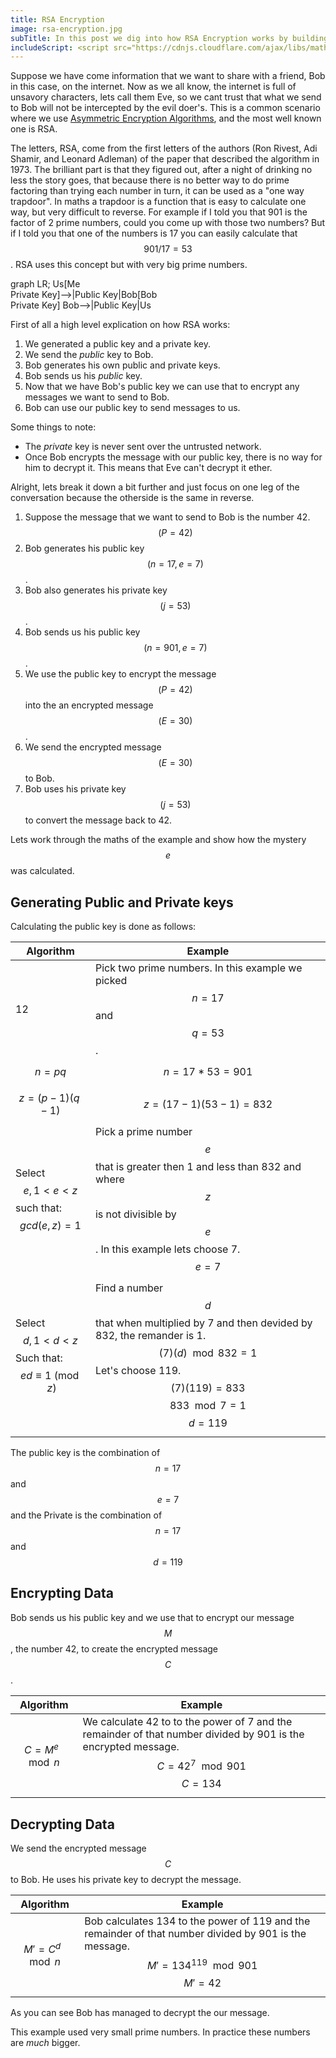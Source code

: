 ```yaml
---
title: RSA Encryption
image: rsa-encryption.jpg
subTitle: In this post we dig into how RSA Encryption works by building it up from first principals.
includeScript: <script src="https://cdnjs.cloudflare.com/ajax/libs/mathjax/2.7.5/MathJax.js?config=TeX-MML-AM_CHTML" async></script><script src="https://unpkg.com/mermaid@7.1.0/dist/mermaid.min.js" async></script>
---
```

Suppose we have come information that we want to share with a friend, Bob in this case, on the internet. Now as we all know, the internet is full of unsavory characters, lets call them Eve, so we cant trust that what we send to Bob will not be intercepted by the evil doer's. This is a common scenario where we use [Asymmetric Encryption Algorithms](terms#asymetric), and the most well known one is RSA.

The letters, RSA, come from the first letters of the authors (Ron Rivest, Adi Shamir, and Leonard Adleman) of the paper that described the algorithm in 1973. The brilliant part is that they figured out, after a night of drinking no less the story goes, that because there is no better way to do prime factoring than trying each number in turn, it can be used as a "one way trapdoor". In maths a trapdoor is a function that is easy to calculate one way, but very difficult to reverse. For example if I told you that 901 is the factor of 2 prime numbers, could you come up with those two numbers? But if I told you that one of the numbers is 17 you can easily calculate that $$ 901 / 17 = 53 $$ . RSA uses this concept but with very big prime numbers.

<div class="img-thumbnail float-right ml-3 text-center" style="width: 350px">
    <div class="mermaid">
    graph LR;
        Us[Me<br/>Private Key]-->|Public Key|Bob[Bob<br/>Private Key]
        Bob-->|Public Key|Us
    </div>
</div>

First of all a high level explication on how RSA works:
1. We generated a public key and a private key.
2. We send the _public_ key to Bob.
2. Bob generates his own public and private keys.
2. Bob sends us his _public_ key.
2. Now that we have Bob's public key we can use that to encrypt any messages we want to send to Bob.
2. Bob can use our public key to send messages to us.

Some things to note:
* The _private_ key is never sent over the untrusted network.
* Once Bob encrypts the message with our public key, there is no way for him to decrypt it. This means that Eve can't decrypt it ether.

Alright, lets break it down a bit further and just focus on one leg of the conversation because the otherside is the same in reverse.
1. Suppose the message that we want to send to Bob is the number 42. $$ (P = 42) $$ 
2. Bob generates his public key $$ (n = 17, e = 7) $$ .
2. Bob also generates his private key $$ (j = 53) $$ .
2. Bob sends us his public key $$ (n = 901, e = 7) $$ .
2. We use the public key to encrypt the message $$ (P = 42) $$  into the an encrypted message $$ (E = 30) $$ .
2. We send the encrypted message $$ (E = 30) $$  to Bob.
2. Bob uses his private key $$ (j = 53) $$  to convert the message back to 42.

Lets work through the maths of the example and show how the mystery $$ e $$  was calculated.

## Generating Public and Private keys
Calculating the public key is done as follows:

| Algorithm                                                | Example                                                                                                                                                                            |
|----------------------------------------------------------|------------------------------------------------------------------------------------------------------------------------------------------------------------------------------------|
| 12                                                       | Pick two prime numbers. In this example we picked $$ n = 17 $$  and $$ q = 53 $$ .                                                                                                           |
| $$ n = pq $$                                             | $$ n = 17 * 53 = 901 $$                                                                                                                                                              |
| $$ z = (p - 1)(q - 1) $$                                 | $$ z = (17 - 1)(53 - 1) = 832 $$                                                                                                                                                     |
| Select $$ e, 1 < e < z $$  such that: $$ gcd(e, z) = 1 $$        | Pick a prime number $$ e $$  that is greater then 1 and less than 832 and where $$ z $$  is not divisible by $$ e $$ . In this example lets choose 7. $$ e=7 $$                                     |
| Select $$ d, 1 < d < z $$  Such that: $$ ed \equiv 1 \pmod z $$  | Find a number $$ d $$  that when multiplied by 7 and then devided by 832, the remander is 1. $$ (7)(d)\mod 832 = 1 $$ Let's choose 119. $$ (7)(119) = 833 $$ $$ 833 \mod 7 = 1 $$ $$ d = 119 $$ |

The public key is the combination of $$ n = 17 $$  and $$ e = 7 $$  and the Private is the combination of $$ n = 17 $$  and $$ d = 119 $$ 

## Encrypting Data
Bob sends us his public key and we use that to encrypt our message $$ M $$ , the number 42, to create the encrypted message $$ C $$ .

| Algorithm          | Example  |
|--------------------|----------|
| $$C = M^e \mod n$$ | We calculate 42 to to the power of 7 and the remainder of that number divided by 901 is the encrypted message. $$C = 42^7 \mod 901$$ $$C = 134$$ |

## Decrypting Data
We send the encrypted message $$ C $$  to Bob. He uses his private key to decrypt the message.

| Algorithm           | Example  |
|---------------------|----------|
| $$M' = C^d \mod n$$ | Bob calculates 134 to the power of 119 and the remainder of that number divided by 901 is the message. $$M' = 134^{119} \mod 901$$ $$M' = 42$$ |

As you can see Bob has managed to decrypt the our message.

This example used very small prime numbers. In practice these numbers are _much_ bigger.